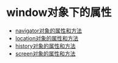# window对象下的属性
* [navigator对象的属性和方法]()
* [location对象的属性和方法]()
* [history对象的属性和方法]()
* [screen对象的属性和方法]()
